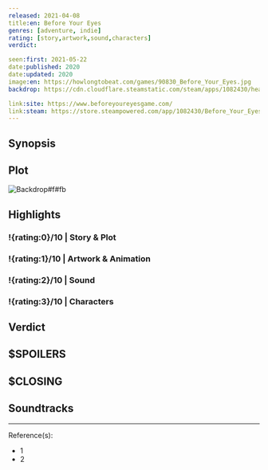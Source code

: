 ```yaml
---
released: 2021-04-08
title:en: Before Your Eyes
genres: [adventure, indie]
rating: [story,artwork,sound,characters]
verdict:

seen:first: 2021-05-22
date:published: 2020
date:updated: 2020
image:en: https://howlongtobeat.com/games/90830_Before_Your_Eyes.jpg
backdrop: https://cdn.cloudflare.steamstatic.com/steam/apps/1082430/header.jpg

link:site: https://www.beforeyoureyesgame.com/
link:steam: https://store.steampowered.com/app/1082430/Before_Your_Eyes/
---
```



## Synopsis

## Plot

![Backdrop#f#fb](https://pbs.twimg.com/media/E06AnqeXoAEbVwE.jpg "Source: Twitter")

## Highlights

### !{rating:0}/10 | Story & Plot

### !{rating:1}/10 | Artwork & Animation

### !{rating:2}/10 | Sound

### !{rating:3}/10 | Characters

## Verdict

## $SPOILERS

## $CLOSING

## Soundtracks

***
Reference(s):

- 1
- 2
